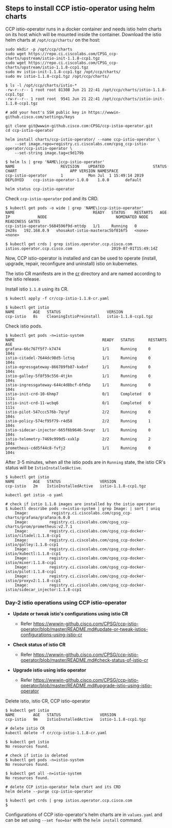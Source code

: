## Steps to install CCP istio-operator using helm charts

CCP istio-operator runs in a docker container and needs istio helm charts on its host which will be mounted inside the container. Download the istio helm charts at `/opt/ccp/charts/` on the host:

```
sudo mkdir -p /opt/ccp/charts
sudo wget https://repo.ci.ciscolabs.com/CPSG_ccp-charts/upstream/istio-init-1.1.8-ccp1.tgz
sudo wget https://repo.ci.ciscolabs.com/CPSG_ccp-charts/upstream/istio-1.1.8-ccp1.tgz
sudo mv istio-init-1.1.8-ccp1.tgz /opt/ccp/charts/
sudo mv istio-1.1.8-ccp1.tgz /opt/ccp/charts/

$ ls -l /opt/ccp/charts/istio-*
-rw-r--r-- 1 root root 81308 Jun 21 22:41 /opt/ccp/charts/istio-1.1.8-ccp1.tgz
-rw-r--r-- 1 root root  9541 Jun 21 22:41 /opt/ccp/charts/istio-init-1.1.8-ccp1.tgz
```

```
# add your host's SSH public key in https://wwwin-github.cisco.com/settings/keys

git clone git@wwwin-github.cisco.com:CPSG/ccp-istio-operator.git
cd ccp-istio-operator

helm install charts/ccp-istio-operator/ --name ccp-istio-operator \
    --set image.repo=registry.ci.ciscolabs.com/cpsg_ccp-istio-operator/ccp-istio-operator \
    --set-string image.tag=c9d179b

$ helm ls | grep 'NAME\|ccp-istio-operator'
NAME                	REVISION	UPDATED                 	STATUS  	CHART                     	APP VERSION	NAMESPACE
ccp-istio-operator  	1       	Mon Jul  1 15:49:14 2019	DEPLOYED	ccp-istio-operator-1.0.0  	1.0.0      	default  

helm status ccp-istio-operator
```

Check `ccp-istio-operator` pod and its CRD.

```
$ kubectl get pods -o wide | grep 'NAME\|ccp-istio-operator'
NAME                                  READY   STATUS    RESTARTS   AGE     IP            NODE                              NOMINATED NODE   READINESS GATES
ccp-istio-operator-5684596f9d-mttdp   1/1     Running   0          2m28s   192.168.0.9   vhosakot-istio-masterac5bf816f5   <none>           <none>

$ kubectl get crds | grep istios.operator.ccp.cisco.com
istios.operator.ccp.cisco.com                 2019-07-01T15:49:14Z

```

Now, CCP istio-operator is installed and can be used to operate (install, upgrade, repair, reconfigure and uninstall) istio on kubernetes.

The istio CR manifests are in the [cr](https://wwwin-github.cisco.com/CPSG/ccp-istio-operator/tree/master/cr) directory and are named according to the istio release.

Install istio `1.1.8` using its CR.

```
$ kubectl apply -f cr/ccp-istio-1.1.8-cr.yaml 

$ kubectl get istio
NAME        AGE   STATUS                    VERSION
ccp-istio   8s    CleaningIstioPreinstall   istio-1.1.8-ccp1.tgz

```

Check istio pods.

```
$ kubectl get pods -n=istio-system
NAME                                      READY   STATUS      RESTARTS   AGE
grafana-66c767f5f7-k7474                  1/1     Running     0          104s
istio-citadel-7644dc98d5-lctsq            1/1     Running     0          104s
istio-egressgateway-866789fb87-kx6nf      1/1     Running     0          104s
istio-galley-5f8f59c556-4tjkn             1/1     Running     0          104s
istio-ingressgateway-644c4d8bcf-6fm5p     1/1     Running     0          104s
istio-init-crd-10-6hmp7                   0/1     Completed   0          111s
istio-init-crd-11-wcbq6                   0/1     Completed   0          111s
istio-pilot-547ccc576b-7qrpf              2/2     Running     0          104s
istio-policy-574cf95f79-r4d58             2/2     Running     1          104s
istio-sidecar-injector-665f6b9646-5xvqr   1/1     Running     0          104s
istio-telemetry-7469c999d5-xxklp          2/2     Running     2          104s
prometheus-cdd5f44c8-fvfj2                1/1     Running     0          104s
```

After 3-5 minutes, when all the istio pods are in `Running` state, the istio CR's status will be `IstioInstalledActive`.

```
$ kubectl get istio
NAME        AGE   STATUS                 VERSION
ccp-istio   2m    IstioInstalledActive   istio-1.1.8-ccp1.tgz

kubectl get istio -o yaml

# check if istio 1.1.8 images are installed by the istio operator
$ kubectl describe pods -n=istio-system | grep Image: | sort | uniq
    Image:          registry.ci.ciscolabs.com/cpsg_ccp-charts/grafana/grafana:6.0.0
    Image:         registry.ci.ciscolabs.com/cpsg_ccp-charts/prom/prometheus:v2.7.1
    Image:         registry.ci.ciscolabs.com/cpsg_ccp-docker-istio/citadel:1.1.8-ccp1
    Image:         registry.ci.ciscolabs.com/cpsg_ccp-docker-istio/galley:1.1.8-ccp1
    Image:         registry.ci.ciscolabs.com/cpsg_ccp-docker-istio/kubectl:1.1.8-ccp1
    Image:         registry.ci.ciscolabs.com/cpsg_ccp-docker-istio/mixer:1.1.8-ccp1
    Image:         registry.ci.ciscolabs.com/cpsg_ccp-docker-istio/pilot:1.1.8-ccp1
    Image:         registry.ci.ciscolabs.com/cpsg_ccp-docker-istio/proxyv2:1.1.8-ccp1
    Image:         registry.ci.ciscolabs.com/cpsg_ccp-docker-istio/sidecar_injector:1.1.8-ccp1
```

### Day-2 istio operations using CCP istio-operator

* **Update or tweak istio's configurations using istio CR**
    * Refer https://wwwin-github.cisco.com/CPSG/ccp-istio-operator/blob/master/README.md#update-or-tweak-istios-configurations-using-istio-cr

* **Check status of istio CR**
    * Refer https://wwwin-github.cisco.com/CPSG/ccp-istio-operator/blob/master/README.md#check-status-of-istio-cr

* **Upgrade istio using istio operator**
    * Refer https://wwwin-github.cisco.com/CPSG/ccp-istio-operator/blob/master/README.md#upgrade-istio-using-istio-operator

Delete istio, istio CR, CCP istio-operator

```
$ kubectl get istio
NAME        AGE   STATUS                 VERSION
ccp-istio   9m    IstioInstalledActive   istio-1.1.8-ccp1.tgz

# delete istio CR
kubectl delete -f cr/ccp-istio-1.1.8-cr.yaml 

$ kubectl get istio
No resources found.

# check if istio is deleted
$ kubectl get pods -n=istio-system
No resources found.

$ kubectl get all -n=istio-system
No resources found.

# delete CCP istio-operator helm chart and its CRD
helm delete --purge ccp-istio-operator

$ kubectl get crds | grep istios.operator.ccp.cisco.com
$
```

Configurations of CCP istio-operator's helm charts are in `values.yaml` and can be set using `--set foo=bar` with the `helm install` command.
